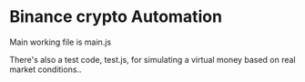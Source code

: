 ﻿# Binance crypto Automation
 
Main working file is main.js

There's also a test code, test.js, for simulating a virtual money based on real market conditions..
